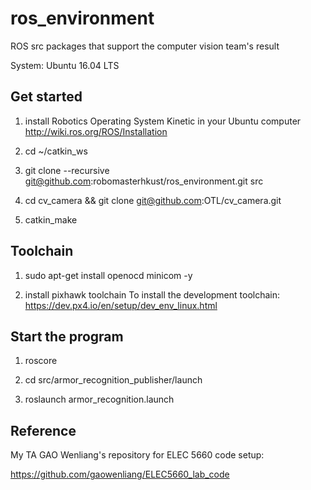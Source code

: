 # ros_environment
ROS src packages that support the computer vision team's result

System: Ubuntu 16.04 LTS

## Get started
1. install Robotics Operating System Kinetic in your Ubuntu computer
http://wiki.ros.org/ROS/Installation

2. cd ~/catkin_ws

3. git clone --recursive git@github.com:robomasterhkust/ros_environment.git src

4. cd cv_camera && git clone git@github.com:OTL/cv_camera.git

5. catkin_make

## Toolchain
1. sudo apt-get install openocd minicom -y

2. install pixhawk toolchain
To install the development toolchain:
https://dev.px4.io/en/setup/dev_env_linux.html

## Start the program
1. roscore

2. cd src/armor_recognition_publisher/launch

3. roslaunch armor_recognition.launch


## Reference
My TA GAO Wenliang's repository for ELEC 5660 code setup:

https://github.com/gaowenliang/ELEC5660_lab_code
